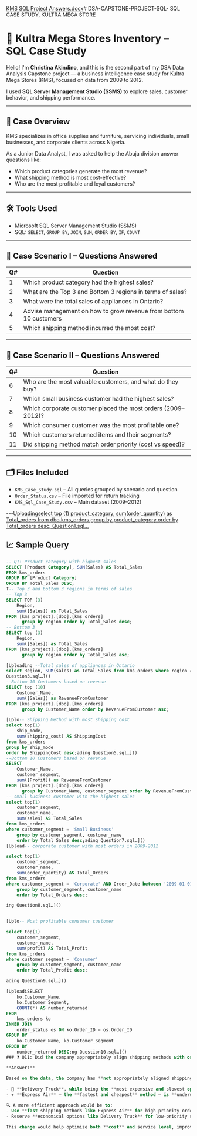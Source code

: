 [KMS SQL Project Answers.docx](https://github.com/user-attachments/files/21048487/KMS.SQL.Project.Answers.docx)# DSA-CAPSTONE-PROJECT-SQL-
SQL CASE STUDY, KULTRA MEGA STORE
# 🏢 Kultra Mega Stores Inventory – SQL Case Study

Hello! I'm **Christina Akindino**, and this is the second part of my DSA Data Analysis Capstone project — a business intelligence case study for Kultra Mega Stores (KMS), focused on data from 2009 to 2012.

I used **SQL Server Management Studio (SSMS)** to explore sales, customer behavior, and shipping performance.

---

## 🧠 Case Overview

KMS specializes in office supplies and furniture, servicing individuals, small businesses, and corporate clients across Nigeria.

As a Junior Data Analyst, I was asked to help the Abuja division answer questions like:
- Which product categories generate the most revenue?
- What shipping method is most cost-effective?
- Who are the most profitable and loyal customers?

---

## 🛠 Tools Used

- Microsoft SQL Server Management Studio (SSMS)
- SQL: `SELECT`, `GROUP BY`, `JOIN`, `SUM`, `ORDER BY`, `IF`, `COUNT`

---

## 📌 Case Scenario I – Questions Answered

| Q# | Question |
|----|----------|
| 1  | Which product category had the highest sales? |
| 2  | What are the Top 3 and Bottom 3 regions in terms of sales? |
| 3  | What were the total sales of appliances in Ontario? |
| 4  | Advise management on how to grow revenue from bottom 10 customers |
| 5  | Which shipping method incurred the most cost? |

---

## 📌 Case Scenario II – Questions Answered

| Q# | Question |
|----|----------|
| 6  | Who are the most valuable customers, and what do they buy? |
| 7  | Which small business customer had the highest sales? |
| 8  | Which corporate customer placed the most orders (2009–2012)? |
| 9  | Which consumer customer was the most profitable one? |
| 10 | Which customers returned items and their segments? |
| 11 | Did shipping method match order priority (cost vs speed)? |

---

## 🗂️ Files Included

- `KMS_Case_Study.sql` – All queries grouped by scenario and question
- `Order_Status.csv` – File imported for return tracking
- `KMS_Sql_Case_Study.csv` – Main dataset (2009–2012)

---[Uploadingselect top (1) product_category, 
sum(order_quantity) as Total_orders from dbo.kms_orders group by product_category order by Total_orders desc; Question1.sql…]()



## 📈 Sample Query

```sql
-- Q1: Product category with highest sales
SELECT [Product Category], SUM(Sales) AS Total_Sales
FROM kms_orders
GROUP BY [Product Category]
ORDER BY Total_Sales DESC;
T-- Top 3 and bottom 3 regions in terms of sales
-- Top 3
SELECT TOP (3) 
	Region,
	sum([Sales]) as Total_Sales
FROM [kms_project].[dbo].[kms_orders]
  	  group by region order by Total_Sales desc;
-- Bottom 3
SELECT top (3) 
	Region,
	sum([Sales]) as Total_Sales
FROM [kms_project].[dbo].[kms_orders]
  	  group by region order by Total_Sales asc;

[Uploading --Total sales of appliances in Ontario
select Region, SUM(sales) as Total_Sales from kms_orders where region = 'Ontario' and product_sub_category = 'Appliances' group by region;
Question3.sql…]()
--Bottom 10 Customers based on revenue
SELECT top (10) 
	Customer_Name,
	sum([Sales]) as RevenueFromCustomer
FROM [kms_project].[dbo].[kms_orders]
  	  group by Customer_Name order by RevenueFromCustomer asc;

[Uplo-- Shipping Method with most shipping cost
select top(1) 
	ship_mode, 
	sum(shipping_cost) AS ShippingCost 
from kms_orders 
group by ship_mode 
order by ShippingCost desc;ading Question5.sql…]()
--Bottom 10 Customers based on revenue
SELECT 
	Customer_Name,
	customer_segment,
	sum([Profit]) as RevenueFromCustomer
FROM [kms_project].[dbo].[kms_orders]
  	  group by Customer_Name, customer_segment order by RevenueFromCustomer desc;[Uplo
-- small business customer with the highest sales
select top(1) 
	customer_segment,
	customer_name, 
	sum(sales) AS Total_Sales 
from kms_orders 
where customer_segment = 'Small Business'
	group by customer_segment, customer_name 
	order by Total_Sales desc;ading Question7.sql…]()
[Upload-- corporate customer with most orders in 2009-2012

select top(1) 
	customer_segment,
	customer_name, 
	sum(order_quantity) AS Total_Orders
from kms_orders 
where customer_segment = 'Corporate' AND Order_Date between '2009-01-01' and '2012-12-31'
	group by customer_segment, customer_name 
	order by Total_Orders desc;

ing Question8.sql…]()


[Uplo-- Most profitable consumer customer

select top(1) 
	customer_segment,
	customer_name, 
	sum(profit) AS Total_Profit
from kms_orders 
where customer_segment = 'Consumer'
	group by customer_segment, customer_name 
	order by Total_Profit desc;

ading Question9.sql…]()

[UploadiSELECT 
    ko.Customer_Name, 
    ko.Customer_Segment, 
    COUNT(*) AS number_returned
FROM 
    kms_orders ko
INNER JOIN 
    order_status os ON ko.Order_ID = os.Order_ID
GROUP BY 
    ko.Customer_Name, ko.Customer_Segment
ORDER BY 
    number_returned DESC;ng Question10.sql…]()
### ❓ Q11: Did the company appropriately align shipping methods with order priorities?

**Answer:**

Based on the data, the company has **not appropriately aligned shipping methods with order priorities**.

- 🚚 **Delivery Truck**, while being the **most expensive and slowest option, is used extensively for Low and Medium priority orders.
- ✈️ **Express Air** — the **fastest and cheapest** method — is **underutilized for Critical orders**.

🔍 A more efficient approach would be to:
- Use **fast shipping methods like Express Air** for high-priority orders
- Reserve **economical options like Delivery Truck** for low-priority shipments

This change would help optimize both **cost** and service level, improving logistics and customer satisfaction.


